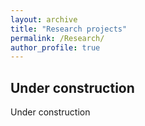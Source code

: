 ```yaml
---
layout: archive
title: "Research projects"
permalink: /Research/
author_profile: true
---
```


## Under construction ##
Under construction
